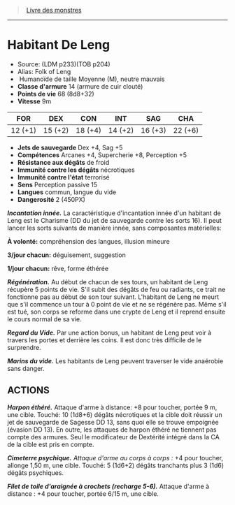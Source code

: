 ﻿> [Livre des monstres](tome_of_beasts.md)

---

# Habitant De Leng

- Source: (LDM p233)(TOB p204)
- Alias: Folk of Leng
-  Humanoïde de taille Moyenne (M), neutre mauvais
- **Classe d'armure** 14 (armure de cuir clouté)
- **Points de vie** 68 (8d8+32)
- **Vitesse** 9m

|FOR|DEX|CON|INT|SAG|CHA|
|---|---|---|---|---|---|
|12 (+1)|15 (+2)|18 (+4)|14 (+2)|16 (+3)|22 (+6)|

- **Jets de sauvegarde** Dex +4, Sag +5
- **Compétences** Arcanes +4, Supercherie +8, Perception +5
- **Résistance aux dégâts** de froid
- **Immunité contre les dégâts** nécrotiques
- **Immunité contre l'état** terrorisé
- **Sens** Perception passive 15
- **Langues** commun, langue du vide
- **Dangerosité** 2 (450PX)

**_Incantation innée._** La caractéristique d'incantation innée d'un habitant de Leng est le Charisme (DD du jet de sauvegarde contre les sorts 16). Il peut lancer les sorts suivants de manière innée, sans composantes matérielles:

**À volonté:** compréhension des langues, illusion mineure

**3/jour chacun:** déguisement, suggestion

**1/jour chacun:** rêve, forme éthérée

**_Régénération._** Au début de chacun de ses tours, un habitant de Leng récupère 5 points de vie. S'il subit des dégâts de feu ou radiants, ce trait ne fonctionne pas au début de son tour suivant. L'habitant de Leng ne meurt que s'il commence un tour à 0 point de vie et ne se régénère pas. Même s'il est tué, son corps se reforme dans une crypte de Leng et il reprend ensuite le cours normal de sa vie.

**_Regard du Vide._** Par une action bonus, un habitant de Leng peut voir à travers les portes et derrière les coins. Il est donc très difficile de le surprendre.

**_Marins du vide._** Les habitants de Leng peuvent traverser le vide anaérobie sans danger.

## ACTIONS

**_Harpon éthéré._** Attaque d'arme à distance: +8 pour toucher, portée 9 m, une cible. Touché: 10 (1d8+6) dégâts nécrotiques et la cible doit réussir un jet de sauvegarde de Sagesse DD 13, sans quoi elle se trouve empoignée (évasion DD 13). En outre, les attaques de harpon éthéré ne tiennent pas compte des armures. Seul le modificateur de Dextérité intégré dans la CA de la cible est pris en compte.

**_Cimeterre psychique._** _Attaque d'arme au corps à corps :_ +4 pour toucher, allonge 1,50 m, une cible. Touché: 5 (1d6+2) dégâts tranchants plus 3 (1d6) dégâts psychiques.

**_Filet de toile d'araignée à crochets (recharge 5-6)._** Attaque d'arme à distance : +4 pour toucher, portée 6/15 m, une cible.

